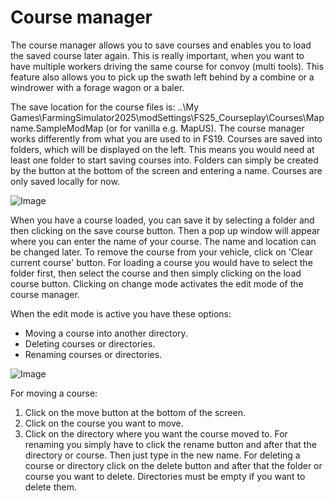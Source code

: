 # Course manager


The course manager allows you to save courses and enables you to load the saved course later again.
This is really important, when you want to have multiple workers driving the same course for convoy (multi tools).
This feature also allows you to pick up the swath left behind by a combine or a windrower with a forage wagon or a baler.

The save location for the course files is: ..\My Games\FarmingSimulator2025\modSettings\FS25_Courseplay\Courses\Mapname.SampleModMap (or for vanilla e.g. MapUS).
The course manager works differently from what you are used to in FS19.
Courses are saved into folders, which will be displayed on the left. This means you would need at least one folder to start saving courses into. 
Folders can simply be created by the button at the bottom of the screen and entering a name.
Courses are only saved locally for now.


![Image](assets/managerbasehelp_0_0_765_430.png)


When you have a course loaded, you can save it by selecting a folder and then clicking on the save course button. Then a pop up window will appear where you can enter the name of your course.
The name and location can be changed later.
To remove the course from your vehicle, click on 'Clear current course' button.
For loading a course you would have to select the folder first, then select the course and then simply clicking on the load course button.
Clicking on change mode activates the edit mode of the course manager.



When the edit mode is active you have these options:
- Moving a course into another directory.
- Deleting courses or directories.
- Renaming courses or directories.


![Image](assets/manageredithelp_0_0_765_430.png)


For moving a course: 
  1) Click on the move button at the bottom of the screen.
  2) Click on the course you want to move.
  3) Click on the directory where you want the course moved to.
For renaming you simply have to click the rename button and after that the directory or course. Then just type in the new name.
For deleting a course or directory click on the delete button and after that the folder or course you want to delete.
Directories must be empty if you want to delete them.


